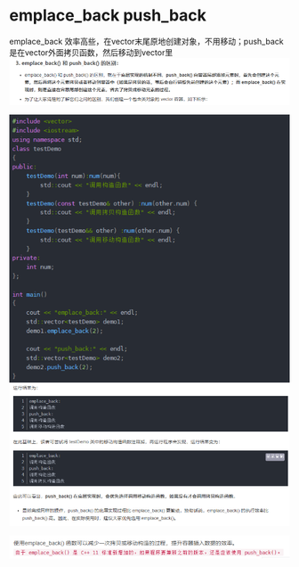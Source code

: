 # emplace_back  push_back 
emplace_back 效率高些，在vector末尾原地创建对象，不用移动；push_back 是在vector外面拷贝函数，然后移动到vector里
![alt text](image-98.png)

![alt text](image-99.png)
![alt text](image-100.png)

![alt text](image-101.png)
